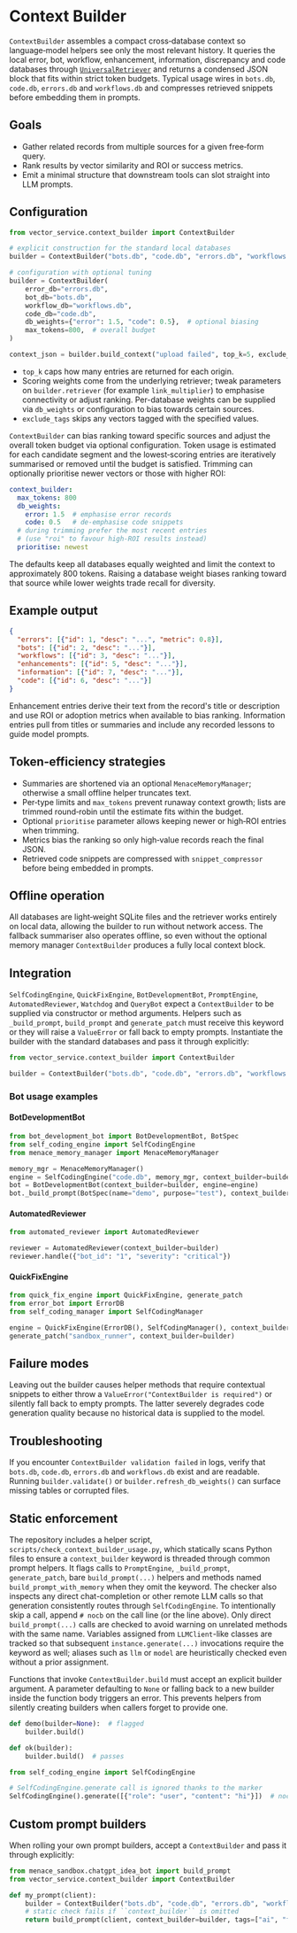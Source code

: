 # Context Builder

`ContextBuilder` assembles a compact cross‑database context so language‑model
helpers see only the most relevant history.  It queries the local error, bot,
workflow, enhancement, information, discrepancy and code databases through
[`UniversalRetriever`](universal_retriever.md) and returns a condensed JSON
block that fits within strict token budgets.  Typical usage wires in
`bots.db`, `code.db`, `errors.db` and `workflows.db` and compresses retrieved
snippets before embedding them in prompts.

## Goals

- Gather related records from multiple sources for a given free‑form query.
- Rank results by vector similarity and ROI or success metrics.
- Emit a minimal structure that downstream tools can slot straight into LLM
  prompts.

## Configuration

```python
from vector_service.context_builder import ContextBuilder

# explicit construction for the standard local databases
builder = ContextBuilder("bots.db", "code.db", "errors.db", "workflows.db")

# configuration with optional tuning
builder = ContextBuilder(
    error_db="errors.db",
    bot_db="bots.db",
    workflow_db="workflows.db",
    code_db="code.db",
    db_weights={"error": 1.5, "code": 0.5},  # optional biasing
    max_tokens=800,  # overall budget
)

context_json = builder.build_context("upload failed", top_k=5, exclude_tags=["failure"])
```

- `top_k` caps how many entries are returned for each origin.
- Scoring weights come from the underlying retriever; tweak parameters on
  `builder.retriever` (for example `link_multiplier`) to emphasise connectivity
  or adjust ranking.  Per-database weights can be supplied via ``db_weights`` or
  configuration to bias towards certain sources.
- `exclude_tags` skips any vectors tagged with the specified values.

`ContextBuilder` can bias ranking toward specific sources and adjust the
overall token budget via optional configuration.  Token usage is estimated for
each candidate segment and the lowest‑scoring entries are iteratively
summarised or removed until the budget is satisfied.  Trimming can optionally
prioritise newer vectors or those with higher ROI:

```yaml
context_builder:
  max_tokens: 800
  db_weights:
    error: 1.5  # emphasise error records
    code: 0.5   # de‑emphasise code snippets
  # during trimming prefer the most recent entries
  # (use "roi" to favour high‑ROI results instead)
  prioritise: newest
```

The defaults keep all databases equally weighted and limit the context to
approximately 800 tokens. Raising a database weight biases ranking toward that
source while lower weights trade recall for diversity.

## Example output

```json
{
  "errors": [{"id": 1, "desc": "...", "metric": 0.8}],
  "bots": [{"id": 2, "desc": "..."}],
  "workflows": [{"id": 3, "desc": "..."}],
  "enhancements": [{"id": 5, "desc": "..."}],
  "information": [{"id": 7, "desc": "..."}],
  "code": [{"id": 6, "desc": "..."}]
}
```

Enhancement entries derive their text from the record's title or description and
use ROI or adoption metrics when available to bias ranking. Information entries
pull from titles or summaries and include any recorded lessons to guide model
prompts.

## Token‑efficiency strategies

- Summaries are shortened via an optional `MenaceMemoryManager`; otherwise a
  small offline helper truncates text.
- Per‑type limits and `max_tokens` prevent runaway context growth; lists are
  trimmed round‑robin until the estimate fits within the budget.
- Optional `prioritise` parameter allows keeping newer or high‑ROI entries
  when trimming.
- Metrics bias the ranking so only high‑value records reach the final JSON.
- Retrieved code snippets are compressed with `snippet_compressor` before
  being embedded in prompts.

## Offline operation

All databases are light‑weight SQLite files and the retriever works entirely on
local data, allowing the builder to run without network access.  The fallback
summariser also operates offline, so even without the optional memory manager
`ContextBuilder` produces a fully local context block.

## Integration

`SelfCodingEngine`, `QuickFixEngine`, `BotDevelopmentBot`, `PromptEngine`,
`AutomatedReviewer`, `Watchdog` and `QueryBot` expect a `ContextBuilder` to be
supplied via constructor or method arguments. Helpers such as `_build_prompt`,
`build_prompt` and `generate_patch` must receive this keyword or they will raise
a `ValueError` or fall back to empty prompts. Instantiate the builder with the
standard databases and pass it through explicitly:

```python
from vector_service.context_builder import ContextBuilder

builder = ContextBuilder("bots.db", "code.db", "errors.db", "workflows.db")
```

### Bot usage examples

#### BotDevelopmentBot

```python
from bot_development_bot import BotDevelopmentBot, BotSpec
from self_coding_engine import SelfCodingEngine
from menace_memory_manager import MenaceMemoryManager

memory_mgr = MenaceMemoryManager()
engine = SelfCodingEngine("code.db", memory_mgr, context_builder=builder)
bot = BotDevelopmentBot(context_builder=builder, engine=engine)
bot._build_prompt(BotSpec(name="demo", purpose="test"), context_builder=builder)
```

#### AutomatedReviewer

```python
from automated_reviewer import AutomatedReviewer

reviewer = AutomatedReviewer(context_builder=builder)
reviewer.handle({"bot_id": "1", "severity": "critical"})
```

#### QuickFixEngine

```python
from quick_fix_engine import QuickFixEngine, generate_patch
from error_bot import ErrorDB
from self_coding_manager import SelfCodingManager

engine = QuickFixEngine(ErrorDB(), SelfCodingManager(), context_builder=builder)
generate_patch("sandbox_runner", context_builder=builder)
```

## Failure modes

Leaving out the builder causes helper methods that require contextual snippets
to either throw a `ValueError("ContextBuilder is required")` or silently fall
back to empty prompts. The latter severely degrades code generation quality
because no historical data is supplied to the model.

## Troubleshooting

If you encounter `ContextBuilder validation failed` in logs, verify that
`bots.db`, `code.db`, `errors.db` and `workflows.db` exist and are readable.
Running `builder.validate()` or `builder.refresh_db_weights()` can surface
missing tables or corrupted files.

## Static enforcement

The repository includes a helper script,
`scripts/check_context_builder_usage.py`, which statically scans Python files
to ensure a ``context_builder`` keyword is threaded through common prompt
helpers.  It flags calls to ``PromptEngine``, ``_build_prompt``,
``generate_patch``, bare ``build_prompt(...)`` helpers and methods named
``build_prompt_with_memory`` when they omit the keyword. The checker also
inspects any direct chat-completion or other remote LLM calls so that
generation consistently routes through ``SelfCodingEngine``. To intentionally
skip a call, append ``# nocb`` on the call line (or the line above). Only
direct ``build_prompt(...)`` calls are checked to avoid warning on unrelated
methods with the same name. Variables assigned from ``LLMClient``-like classes
are tracked so that subsequent ``instance.generate(...)`` invocations require
the keyword as well; aliases such as ``llm`` or ``model`` are heuristically
checked even without a prior assignment.

Functions that invoke ``ContextBuilder.build`` must accept an explicit builder
argument.  A parameter defaulting to ``None`` or falling back to a new builder
inside the function body triggers an error.  This prevents helpers from silently
creating builders when callers forget to provide one.

```python
def demo(builder=None):  # flagged
    builder.build()

def ok(builder):
    builder.build()  # passes
```

```python
from self_coding_engine import SelfCodingEngine

# SelfCodingEngine.generate call is ignored thanks to the marker
SelfCodingEngine().generate([{"role": "user", "content": "hi"}])  # nocb
```

## Custom prompt builders

When rolling your own prompt builders, accept a ``ContextBuilder`` and pass it
through explicitly:

```python
from menace_sandbox.chatgpt_idea_bot import build_prompt
from vector_service.context_builder import ContextBuilder

def my_prompt(client):
    builder = ContextBuilder("bots.db", "code.db", "errors.db", "workflows.db")
    # static check fails if ``context_builder`` is omitted
    return build_prompt(client, context_builder=builder, tags=["ai", "fintech"])
```


